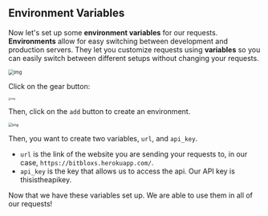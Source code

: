 ## Environment Variables

Now let's set up some **environment variables** for our requests. **Environments** allow for easy switching between development and production servers. They let you customize requests using **variables** so you can easily switch between different setups without changing your requests. 

<img src="https://lh3.googleusercontent.com/C26hfuVpxGsNHdsBP-V-5HkPsEEsP1IFVSE80pPcwnG-ZQn1A3RUIvmt12HbrLFwTXtEEIhXyNndM6m9hAWE5g-tseMKedty8oPq5m1acnO-e4WvLxYPE1Q_MYm3Ge8COezOI5sFIUY" alt="img" style="zoom:67%;" />

Click on the gear button:

<img src="https://lh6.googleusercontent.com/DW_djsrjyFWHPDkBw5Gf0kryPN5kAQIZJiNMrczcB9Fq1arn5gpkitSrfjfwCNLyCoIfzTC-WLN4-bsVEUSmlh7jMpmmSF-x7-usqDsVXdbxfvHE_5vEeLIMY67FGadAP_o7gxQaFec" alt="img" style="zoom: 33%;" />

Then, click on the `add` button to create an environment.

<img src="https://lh3.googleusercontent.com/eSpmUcTlRHoNzjMeHsU5irlnEIbiPfGe5t4JGxF7IA0WD56EgIznqhFQDeg2Ts3j6LRkRGUhsdQhqjfKNB4nYX2a_sG72Ll3JzwY13JMUw9tIE0GZbNbVZKKKFZKAjPM4LqYN5I5BYw" alt="img" style="zoom:50%;" />

Then, you want to create two variables, `url`, and `api_key`. 

- `url` is the link of the website you are sending your requests to, in our case, `https://bitbloxs.herokuapp.com/`.
- `api_key`  is the key that allows us to access the api. Our API key is thisistheapikey.

Now that we have these variables set up. We are able to use them in all of our requests!

